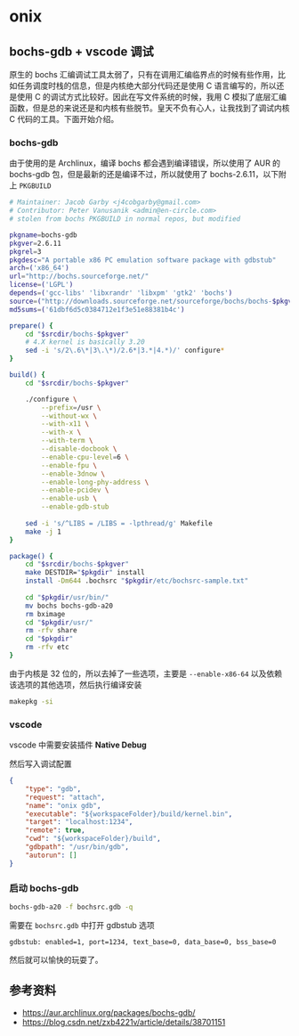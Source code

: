 # onix

## bochs-gdb + vscode 调试

原生的 bochs 汇编调试工具太弱了，只有在调用汇编临界点的时候有些作用，比如任务调度时栈的信息，但是内核绝大部分代码还是使用 C 语言编写的，所以还是使用 C 的调试方式比较好。因此在写文件系统的时候，我用 C 模拟了底层汇编函数，但是总的来说还是和内核有些脱节。皇天不负有心人，让我找到了调试内核 C 代码的工具。下面开始介绍。

### bochs-gdb

由于使用的是 Archlinux，编译 bochs 都会遇到编译错误，所以使用了 AUR 的 bochs-gdb 包，但是最新的还是编译不过，所以就使用了 bochs-2.6.11，以下附上 `PKGBUILD`

```sh
# Maintainer: Jacob Garby <j4cobgarby@gmail.com>
# Contributor: Peter Vanusanik <admin@en-circle.com>
# stolen from bochs PKGBUILD in normal repos, but modified

pkgname=bochs-gdb
pkgver=2.6.11
pkgrel=3
pkgdesc="A portable x86 PC emulation software package with gdbstub"
arch=('x86_64')
url="http://bochs.sourceforge.net/"
license=('LGPL')
depends=('gcc-libs' 'libxrandr' 'libxpm' 'gtk2' 'bochs')
source=("http://downloads.sourceforge.net/sourceforge/bochs/bochs-$pkgver.tar.gz")
md5sums=('61dbf6d5c0384712e1f3e51e88381b4c')

prepare() {
    cd "$srcdir/bochs-$pkgver"
    # 4.X kernel is basically 3.20
    sed -i 's/2\.6\*|3\.\*)/2.6*|3.*|4.*)/' configure*
}

build() {
    cd "$srcdir/bochs-$pkgver"

    ./configure \
        --prefix=/usr \
        --without-wx \
        --with-x11 \
        --with-x \
        --with-term \
        --disable-docbook \
        --enable-cpu-level=6 \
        --enable-fpu \
        --enable-3dnow \
        --enable-long-phy-address \
        --enable-pcidev \
        --enable-usb \
        --enable-gdb-stub 
        
    sed -i 's/^LIBS = /LIBS = -lpthread/g' Makefile
    make -j 1
}

package() {
    cd "$srcdir/bochs-$pkgver"
    make DESTDIR="$pkgdir" install
    install -Dm644 .bochsrc "$pkgdir/etc/bochsrc-sample.txt"
    
    cd "$pkgdir/usr/bin/"
    mv bochs bochs-gdb-a20
    rm bximage
    cd "$pkgdir/usr/"
    rm -rfv share
    cd "$pkgdir"
    rm -rfv etc
}
```

由于内核是 32 位的，所以去掉了一些选项，主要是 `--enable-x86-64` 以及依赖该选项的其他选项，然后执行编译安装

```sh
makepkg -si
```

### vscode 

vscode 中需要安装插件 **Native Debug**

然后写入调试配置

```json
{
    "type": "gdb",
    "request": "attach",
    "name": "onix gdb",
    "executable": "${workspaceFolder}/build/kernel.bin",
    "target": "localhost:1234",
    "remote": true,
    "cwd": "${workspaceFolder}/build",
    "gdbpath": "/usr/bin/gdb",
    "autorun": []
}
```

### 启动 bochs-gdb

```sh
bochs-gdb-a20 -f bochsrc.gdb -q
```

需要在 `bochsrc.gdb` 中打开 gdbstub 选项

```text
gdbstub: enabled=1, port=1234, text_base=0, data_base=0, bss_base=0
```

然后就可以愉快的玩耍了。

## 参考资料

- <https://aur.archlinux.org/packages/bochs-gdb/>
- <https://blog.csdn.net/zxb4221v/article/details/38701151>